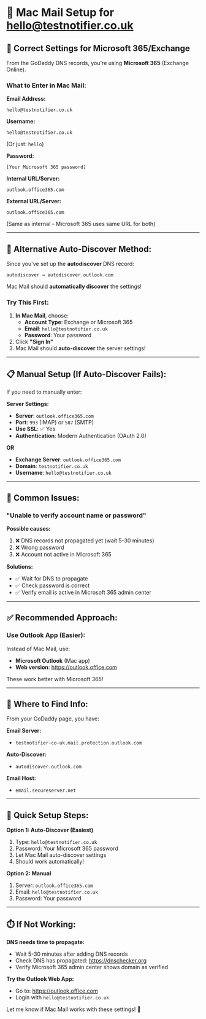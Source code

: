# 📧 Mac Mail Setup for hello@testnotifier.co.uk

## 🎯 **Correct Settings for Microsoft 365/Exchange**

From the GoDaddy DNS records, you're using **Microsoft 365** (Exchange Online).

### **What to Enter in Mac Mail:**

**Email Address:**
```
hello@testnotifier.co.uk
```

**Username:**
```
hello@testnotifier.co.uk
```
(Or just: `hello`)

**Password:**
```
[Your Microsoft 365 password]
```

**Internal URL/Server:**
```
outlook.office365.com
```

**External URL/Server:**
```
outlook.office365.com
```
(Same as internal - Microsoft 365 uses same URL for both)

---

## 🔧 **Alternative Auto-Discover Method:**

Since you've set up the **autodiscover** DNS record:
```
autodiscover → autodiscover.outlook.com
```

Mac Mail should **automatically discover** the settings!

### **Try This First:**

1. **In Mac Mail**, choose:
   - **Account Type**: Exchange or Microsoft 365
   - **Email**: `hello@testnotifier.co.uk`
   - **Password**: Your password
2. Click **"Sign In"**
3. Mac Mail should **auto-discover** the server settings!

---

## 📋 **Manual Setup (If Auto-Discover Fails):**

If you need to manually enter:

**Server Settings:**
- **Server**: `outlook.office365.com`
- **Port**: `993` (IMAP) or `587` (SMTP)
- **Use SSL**: ✅ Yes
- **Authentication**: Modern Authentication (OAuth 2.0)

**OR**

- **Exchange Server**: `outlook.office365.com`
- **Domain**: `testnotifier.co.uk`
- **Username**: `hello@testnotifier.co.uk`

---

## 🎯 **Common Issues:**

### **"Unable to verify account name or password"**

**Possible causes:**
1. ❌ DNS records not propagated yet (wait 5-30 minutes)
2. ❌ Wrong password
3. ❌ Account not active in Microsoft 365

**Solutions:**
- ✅ Wait for DNS to propagate
- ✅ Check password is correct
- ✅ Verify email is active in Microsoft 365 admin center

---

## ✅ **Recommended Approach:**

### **Use Outlook App (Easier):**

Instead of Mac Mail, use:
- **Microsoft Outlook** (Mac app)
- **Web version**: https://outlook.office.com

These work better with Microsoft 365!

---

## 🔗 **Where to Find Info:**

From your GoDaddy page, you have:

**Email Server:**
- `testnotifier-co-uk.mail.protection.outlook.com`

**Auto-Discover:**
- `autodiscover.outlook.com`

**Email Host:**
- `email.secureserver.net`

---

## 📝 **Quick Setup Steps:**

**Option 1: Auto-Discover (Easiest)**
1. Type: `hello@testnotifier.co.uk`
2. Password: Your Microsoft 365 password
3. Let Mac Mail auto-discover settings
4. Should work automatically!

**Option 2: Manual**
1. Server: `outlook.office365.com`
2. Email: `hello@testnotifier.co.uk`
3. Password: Your password

---

## ⏱️ **If Not Working:**

**DNS needs time to propagate:**
- Wait 5-30 minutes after adding DNS records
- Check DNS has propagated: https://dnschecker.org
- Verify Microsoft 365 admin center shows domain as verified

**Try the Outlook Web App:**
- Go to: https://outlook.office.com
- Login with `hello@testnotifier.co.uk`

Let me know if Mac Mail works with these settings! 🚀
